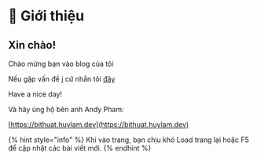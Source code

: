 # 🔰 Giới thiệu

## Xin chào!

Chào mừng bạn vào blog của tôi

Nếu gặp vấn đề j cứ nhắn tôi [đây](https://www.facebook.com/tien.harry.505)

Have a nice day!

Và hãy ủng hộ bên anh Andy Pham:

[https://bithuat.huylam.dev](https://bithuat.huylam.dev)

{% hint style="info" %}
Khi vào trang, bạn chịu khó Load trang lại hoặc F5 để cập nhật các bài viết mới.
{% endhint %}
